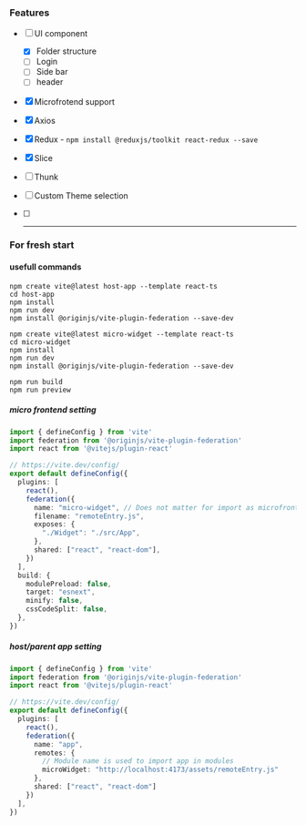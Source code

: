 ### Features

- [ ]  UI component
    - [x]  Folder structure
    - [ ]  Login
    - [ ]  Side bar
    - [ ]  header
- [x]  Microfrotend support
- [x]  Axios
- [x]  Redux - `npm install @reduxjs/toolkit react-redux --save`
- [x]  Slice
- [ ]  Thunk
- [ ]  Custom Theme selection 
- [ ]  -----


### For fresh start
#### usefull commands
```shell
npm create vite@latest host-app --template react-ts
cd host-app                                       
npm install                                                
npm run dev      
npm install @originjs/vite-plugin-federation --save-dev                                          

npm create vite@latest micro-widget --template react-ts
cd micro-widget                                       
npm install                                                
npm run dev                                                
npm install @originjs/vite-plugin-federation --save-dev

npm run build
npm run preview
```

##### micro frontend setting
```ts
import { defineConfig } from 'vite'
import federation from '@originjs/vite-plugin-federation'
import react from '@vitejs/plugin-react'

// https://vite.dev/config/
export default defineConfig({
  plugins: [
    react(),
    federation({
      name: "micro-widget", // Does not matter for import as microfrontend
      filename: "remoteEntry.js",
      exposes: {
        "./Widget": "./src/App",
      },
      shared: ["react", "react-dom"],
    })
  ],
  build: {
    modulePreload: false,
    target: "esnext",
    minify: false,
    cssCodeSplit: false,
  },
})
```

##### host/parent app setting
```ts
import { defineConfig } from 'vite'
import federation from '@originjs/vite-plugin-federation'
import react from '@vitejs/plugin-react'

// https://vite.dev/config/
export default defineConfig({
  plugins: [
    react(),
    federation({
      name: "app",
      remotes: {
        // Module name is used to import app in modules
        microWidget: "http://localhost:4173/assets/remoteEntry.js"
      },
      shared: ["react", "react-dom"]
    })
  ],
})
```